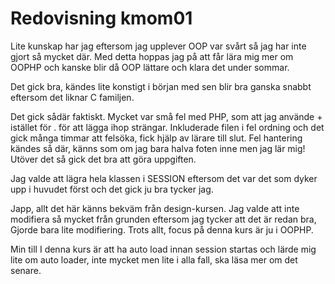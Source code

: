 ---
---
Redovisning kmom01
=========================

Lite kunskap har jag eftersom jag upplever OOP var svårt så jag har inte gjort så mycket där. Med detta hoppas jag på att får lära mig mer om OOPHP och kanske blir då OOP lättare och klara det under sommar.

Det gick bra, kändes lite konstigt i början med sen blir bra ganska snabbt eftersom det liknar C familjen.

Det gick sådär faktiskt. Mycket var små fel med PHP, som att jag använde + istället för . för att lägga ihop strängar. Inkluderade filen i fel ordning och det gick många timmar att felsöka, fick hjälp av lärare till slut. Fel hantering kändes så där, känns som om jag bara halva foten inne men jag lär mig! Utöver det så gick det bra att göra uppgiften.

Jag valde att lägra hela klassen i SESSION eftersom det var det som dyker upp i huvudet först och det gick ju bra tycker jag.

Japp, allt det här känns bekväm från design-kursen. Jag valde att inte modifiera så mycket från grunden eftersom jag tycker att det är redan bra, Gjorde bara lite modifiering. Trots allt, focus på denna kurs är ju i OOPHP.

Min till I denna kurs är att ha auto load innan session startas och lärde mig lite om auto loader, inte mycket men lite i alla fall, ska läsa mer om det senare.
